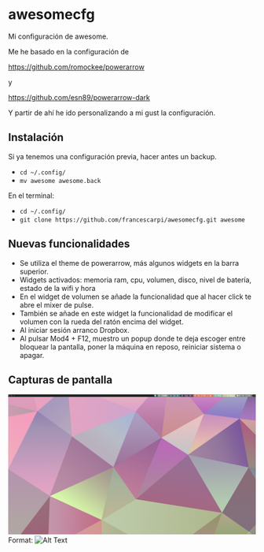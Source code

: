 awesomecfg
==========

Mi configuración de awesome.

Me he basado en la configuración de 

https://github.com/romockee/powerarrow

y

https://github.com/esn89/powerarrow-dark

Y partir de ahí he ido personalizando a mi gust la configuración.

Instalación
-----------

Si ya tenemos una configuración previa, hacer antes un backup.
- ``cd ~/.config/``
- ``mv awesome awesome.back``

En el terminal:
- ``cd ~/.config/``
- ``git clone https://github.com/francescarpi/awesomecfg.git awesome``


Nuevas funcionalidades
----------------------

- Se utiliza el theme de powerarrow, más algunos widgets en la barra superior.
- Widgets activados: memoria ram, cpu, volumen, disco, nivel de batería, estado de la wifi y hora
- En el widget de volumen se añade la funcionalidad que al hacer click te abre el mixer de pulse.
- También se añade en este widget la funcionalidad de modificar el volumen con la rueda del ratón encima del widget.
- Al iniciar sesión arranco Dropbox.
- Al pulsar Mod4 + F12, muestro un popup donde te deja escoger entre bloquear la pantalla, poner la máquina en reposo, reiniciar sistema o apagar.



Capturas de pantalla
--------------------

![Captura de pantalla](screenshot.png)
Format: ![Alt Text](url)
